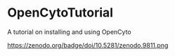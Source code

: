 OpenCytoTutorial
================

A tutorial on installing and using OpenCyto

https://zenodo.org/badge/doi/10.5281/zenodo.9811.png
